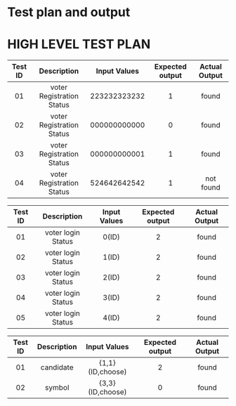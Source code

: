 # Test plan and output
# HIGH LEVEL TEST PLAN
|Test ID|Description|Input Values|Expected output|Actual Output|
|:-----:|:---------:|:----------:|:-------------:|:-----------:|
|01|voter Registration Status|223232323232|1|found|
|02|voter Registration Status|000000000000|0|found|
|03|voter Registration Status|000000000001|1|found|
|04|voter Registration Status|524642642542|1|not found|

|Test ID|Description|Input Values|Expected output|Actual Output|
|:-----:|:---------:|:----------:|:-------------:|:-----------:|
|01|voter login Status|0(ID)|2|found|
|02|voter login Status|1(ID)|2|found|
|03|voter login Status|2(ID)|2|found|
|04|voter login Status|3(ID)|2|found|
|05|voter login Status|4(ID)|2|found|

|Test ID|Description|Input Values|Expected output|Actual Output|
|:-----:|:---------:|:----------:|:-------------:|:-----------:|
|01|candidate|{1,1}(ID,choose)|2|found|
|02|symbol|{3,3}(ID,choose)|0|found|

